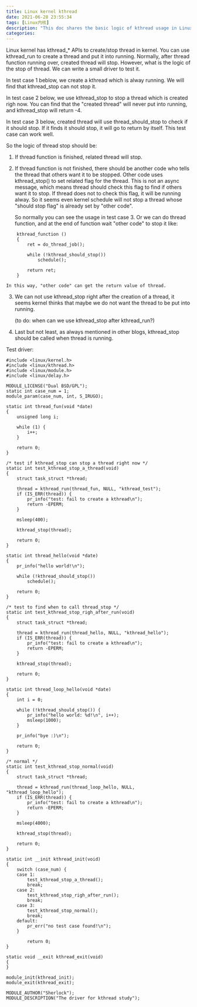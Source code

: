 ```yaml
---
title: Linux kernel kthread
date: 2021-06-28 23:55:34
tags: [Linux内核]
description: "This doc shares the basic logic of kthread usage in Linux kernel."
categories:
---
```


Linux kernel has kthread_* APIs to create/stop thread in kernel.
You can use kthread_run to create a thread and put it into running.
Normally, after thread function running over, created thread will stop. However,
what is the logic of the stop of thread. We can write a small driver to test it.

In test case 1 beblow, we create a kthread which is alway running. We will find
that kthread_stop can not stop it.

In test case 2 below, we use kthread_stop to stop a thread which is created
righ now. You can find that the "created thread" will never put into running,
and kthread_stop will return -4.

In test case 3 below, created thread will use thread_should_stop to check
if it should stop. If it finds it should stop, it will go to return by itself.
This test case can work well.

So the logic of thread stop should be:

 1. If thread function is finished, related thread will stop.

 2. If thread function is not finished, there should be another code who tells
    the thread that others want it to be stopped. Other code uses kthread_stop()
    to set related flag for the thread. This is not an async message, which
    means thread should check this flag to find if others want it to stop. If
    thread does not to check this flag, it will be running alway. So it seems
    even kernel schedule will not stop a thread whose "should stop flag" is
    already set by "other code".

    So normally you can see the usage in test case 3. Or we can do thread
    function, and at the end of function wait "other code" to stop it like:
```
	kthread_function ()
	{
		ret = do_thread_job();		

		while (!kthread_should_stop())
			schedule();

		return ret;
	}
```
    In this way, "other code" can get the return value of thread.

 3. We can not use kthread_stop right after the creation of a thread, it seems
    kernel thinks that maybe we do not want the thread to be put into running.

    (to do: when can we use kthread_stop after kthread_run?)

 4. Last but not least, as always mentioned in other blogs, kthread_stop should
    be called when thread is running.

Test driver:
```
#include <linux/kernel.h>
#include <linux/kthread.h>
#include <linux/module.h>
#include <linux/delay.h>

MODULE_LICENSE("Dual BSD/GPL");
static int case_num = 1;
module_param(case_num, int, S_IRUGO);

static int thread_fun(void *date)
{
	unsigned long i;

	while (1) {
		i++;
	}

	return 0;
}

/* test if kthread_stop can stop a thread right now */
static int test_kthread_stop_a_thread(void)
{
	struct task_struct *thread;

	thread = kthread_run(thread_fun, NULL, "kthread_test");
	if (IS_ERR(thread)) {
		pr_info("test: fail to create a kthread\n");
		return -EPERM;
	}

	msleep(400);

	kthread_stop(thread);

	return 0;
}

static int thread_hello(void *date)
{
	pr_info("hello world!\n");
	
	while (!kthread_should_stop())
		schedule();

	return 0;
}

/* test to find when to call thread_stop */
static int test_kthread_stop_righ_after_run(void)
{
	struct task_struct *thread;

	thread = kthread_run(thread_hello, NULL, "kthread_hello");
	if (IS_ERR(thread)) {
		pr_info("test: fail to create a kthread\n");
		return -EPERM;
	}

	kthread_stop(thread);

	return 0;
}

static int thread_loop_hello(void *date)
{
	int i = 0;

	while (!kthread_should_stop()) {
		pr_info("hello world: %d!\n", i++);
		msleep(1000);
	}

	pr_info("bye :)\n");

	return 0;
}

/* normal */
static int test_kthread_stop_normal(void)
{
	struct task_struct *thread;

	thread = kthread_run(thread_loop_hello, NULL, "kthread_loop_hello");
	if (IS_ERR(thread)) {
		pr_info("test: fail to create a kthread\n");
		return -EPERM;
	}
	
	msleep(4000);

	kthread_stop(thread);

	return 0;
}

static int __init kthread_init(void)
{
	switch (case_num) {
	case 1:
		test_kthread_stop_a_thread();
		break;
	case 2:
		test_kthread_stop_righ_after_run();
		break;
	case 3:
		test_kthread_stop_normal();
		break;
	default:		
		pr_err("no test case found!\n");
	}

        return 0;
}

static void __exit kthread_exit(void)
{
}

module_init(kthread_init);
module_exit(kthread_exit);

MODULE_AUTHOR("Sherlock");
MODULE_DESCRIPTION("The driver for kthread study");
```
